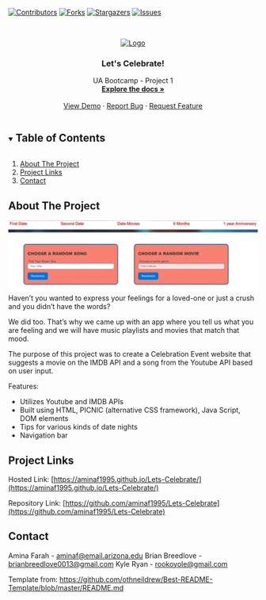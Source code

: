 <!--
*** Thanks for checking out the Best-README-Template. If you have a suggestion
*** that would make this better, please fork the repo and create a pull request
*** or simply open an issue with the tag "enhancement".
*** Thanks again! Now go create something AMAZING! :D
***
***
***
*** To avoid retyping too much info. Do a search and replace for the following:
*** github_username, repo_name, twitter_handle, email, project_title, project_description
-->



<!-- PROJECT SHIELDS -->
<!--
*** I'm using markdown "reference style" links for readability.
*** Reference links are enclosed in brackets [ ] instead of parentheses ( ).
*** See the bottom of this document for the declaration of the reference variables
*** for contributors-url, forks-url, etc. This is an optional, concise syntax you may use.
*** https://www.markdownguide.org/basic-syntax/#reference-style-links
-->
[![Contributors][contributors-shield]][contributors-url]
[![Forks][forks-shield]][forks-url]
[![Stargazers][stars-shield]][stars-url]
[![Issues][issues-shield]][issues-url]



<!-- PROJECT LOGO -->
<br />
<p align="center">
  <a href="https://github.com/aminaf1995/Lets-Celebrate">
    <img src="./assets/images/celebration.jpeg" alt="Logo" width="80" height="80">
  </a>

  <h3 align="center">Let's Celebrate!</h3>

  <p align="center">
    UA Bootcamp - Project 1
        <br />
        <a href="https://github.com/aminaf1995/Lets-Celebrate"><strong>Explore the docs »</strong></a>
        <br />
        <br />
        <a href="https://github.com/aminaf1995/Lets-Celebrate">View Demo</a>
        ·
        <a href="https://github.com/aminaf1995/Lets-Celebrate/issues">Report Bug</a>
        ·
        <a href="https://github.com/aminaf1995/Lets-Celebrate/issues">Request Feature</a>
  </p>
</p>



<!-- TABLE OF CONTENTS -->
<details open="open">
  <summary><h2 style="display: inline-block">Table of Contents</h2></summary>
  <ol>
    <li><a href="#about-the-project">About The Project</a></li>
    <li><a href="#project-links">Project Links</a></li>
    <li><a href="#contact">Contact</a></li>
  </ol>
</details>



<!-- ABOUT THE PROJECT -->
## About The Project

[![Product Name Screen Shot][product-screenshot]](assets/images/screenshot.png)
<br />
Haven’t you wanted to express your feelings for a loved-one or just a crush and you didn’t have the words?

We did too. That’s why we came up with an app where you tell us what you are feeling and we will have music playlists and movies that match that mood. 

The purpose of this project was to create a Celebration Event website that suggests a movie on the IMDB API and a song from the Youtube API based on user input.

Features:
* Utilizes Youtube and IMDB APIs
* Built using HTML, PICNIC (alternative CSS framework), Java Script, DOM elements
* Tips for various kinds of date nights
* Navigation bar


<!-- PROJECT LINKS -->
## Project Links

Hosted Link: [https://aminaf1995.github.io/Lets-Celebrate/](https://aminaf1995.github.io/Lets-Celebrate/)

Repository Link: [https://github.com/aminaf1995/Lets-Celebrate](https://github.com/aminaf1995/Lets-Celebrate)

<!-- CONTACT -->
## Contact

Amina Farah - aminaf@email.arizona.edu
Brian Breedlove - brianbreedlove0013@gmail.com
Kyle Ryan - rookoyole@gmail.com

Template from: https://github.com/othneildrew/Best-README-Template/blob/master/README.md

<!-- MARKDOWN LINKS & IMAGES -->
<!-- https://www.markdownguide.org/basic-syntax/#reference-style-links -->
[contributors-shield]: https://img.shields.io/github/contributors/aminaf1995/Lets-Celebrate.svg?style=for-the-badge
[contributors-url]: https://github.com/aminaf1995/Lets-Celebrate/graphs/contributors
[forks-shield]: https://img.shields.io/github/forks/aminaf1995/Lets-Celebrate.svg?style=for-the-badge
[forks-url]: https://github.com/aminaf1995/Lets-Celebrate/network/members
[stars-shield]: https://img.shields.io/github/stars/aminaf1995/Lets-Celebrate.svg?style=for-the-badge
[stars-url]: https://github.com/aminaf1995/Lets-Celebrate/stargazers
[issues-shield]: https://img.shields.io/github/issues/aminaf1995/Lets-Celebrate.svg?style=for-the-badge
[issues-url]: https://github.com/aminaf1995/Lets-Celebrate/issues
[product-screenshot]: assets/images/screenshot.png
